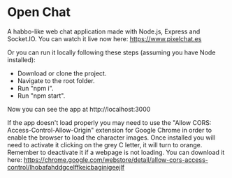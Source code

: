 # Open Chat

A habbo-like web chat application made with Node.js, Express and Socket.IO. You can watch it live now here: https://www.pixelchat.es

Or you can run it locally following these steps (assuming you have Node installed):
- Download or clone the project.
- Navigate to the root folder.
- Run "npm i".
- Run "npm start".

Now you can see the app at http://localhost:3000

If the app doesn't load properly you may need to use the "Allow CORS: Access-Control-Allow-Origin" extension for Google Chrome in order to enable the browser to load the character images. Once installed you will need to activate it clicking on the grey C letter, it will turn to orange. Remember to deactivate it if a webpage is not loading. You can download it here: https://chrome.google.com/webstore/detail/allow-cors-access-control/lhobafahddgcelffkeicbaginigeejlf